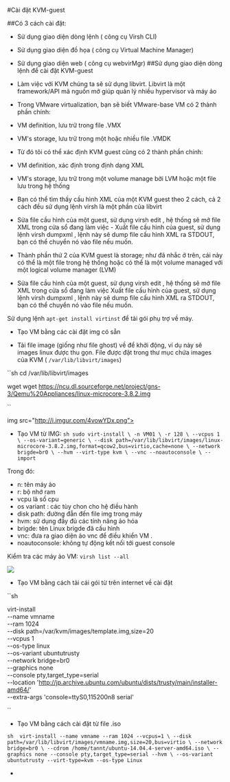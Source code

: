 #Cài đặt KVM-guest##Có 3 cách cài đặt:- Sử dụng giao diện dòng lệnh ( công cụ Virsh CLI)- Sử dụng giao diện đồ họa ( công cụ Virtual Machine Manager)- Sử dụng giao diện web ( công cụ webvirMgr)##Sử dụng giao diện dòng lệnh để cài đặt KVM-guest- Làm việc với KVM chúng ta sẽ sử dụng libvirt. Libvirt là một framework/API mã nguồn mở giúp quản lý nhiều hypervisor và máy ảo- Trong VMware virtualization, bạn sẽ biết VMware-base VM có 2 thành phần chính: - VM definition, lưu trữ trong file .VMX - VM's storage, lưu trữ trong một hoặc nhiều file .VMDK- Từ đó tôi có thể xác định KVM guest cũng có 2 thành phần chính: - VM definition, xác định trong định dạng XML - VM's storage, lưu trữ trong một volume manage bởi LVM hoặc một file lưu trong hệ thống- Bạn có thể tìm thấy cấu hình XML của một KVM guest theo 2 cách, cả 2 cách đều sử dụng lệnh virsh là một phần của libvirt - Sửa file cầu hình của một guest, sử dụng virsh edit <Name of guest VM>, hệ thống sẽ mở file XML trong cửa sổ đang làm việc - Xuất file cấu hình của guest, sử dụng lệnh virsh dumpxml <Name of guest VM>, lệnh này sẽ dump file cấu hình XML ra STDOUT, bạn có thể chuyển nó vào file nếu muốn. - Thành phần thứ 2 của KVM guest là storage; như đã nhắc ở trên, cái này có thể là một file trong hệ thống hoặc có thể là một volume managed với một logical volume manager (LVM) - Sửa file cầu hình của một guest, sử dụng virsh edit <Name of guest VM>, hệ thống sẽ mở file XML trong cửa sổ đang làm việcXuất file cấu hình của guest, sử dụng lệnh virsh dumpxml <Name of guest VM>, lệnh này sẽ dump file cấu hình XML ra STDOUT, bạn có thể chuyển nó vào file nếu muốn.Sử dụng lệnh ``apt-get install virtinst`` để tải gói phụ trợ về máy.- Tạo VM bằng các cài đặt img có sẵn - Tải file image (giống như file ghost) về để khởi động, ví dụ này sẽ images linux được thu gọn. File được đặt trong thư mục chứa images của KVM ( ``/var/lib/libvirt/images``)``shcd /var/lib/libvirt/imageswget wget https://ncu.dl.sourceforge.net/project/gns-3/Qemu%20Appliances/linux-microcore-3.8.2.img ``img src="http://i.imgur.com/4vowYDx.png">- Tạo VM từ IMG:``shsudo virt-install \     -n VM01 \     -r 128 \      --vcpus 1 \     --os-variant=generic \     --disk path=/var/lib/libvirt/images/linux-microcore-3.8.2.img,format=qcow2,bus=virtio,cache=none \     --network brigde=br0 \     --hvm --virt-type kvm \     --vnc --noautoconsole \     --import``Trong đó: - n: tên máy ảo- r: bộ nhớ ram- vcpu là số cpu- os variant : các tùy chon cho hệ điều hành- disk path: đường đẫn đến file img trong máy- hvm: sử dụng đầy đủ các tính năng ảo hóa- brigde: tên Linux brigde đã cấu hình- vnc: đưa ra giao diện ảo vnc để điều khiển VM .- noautoconsole: không tự động kết nối tới guest consoleKiểm tra các máy ảo VM: ``virsh list --all``<img src="http://i.imgur.com/6sGe5oQ.png">- Tạo VM bằng cách tải cái gói từ trên internet về cài đặt``shvirt-install \--name vmname \--ram 1024 \--disk path=/var/kvm/images/template.img,size=20 \--vcpus 1 \--os-type linux \--os-variant ubuntutrusty \--network bridge=br0 \--graphics none \--console pty,target_type=serial \--location 'http://jp.archive.ubuntu.com/ubuntu/dists/trusty/main/installer-amd64/' \--extra-args 'console=ttyS0,115200n8 serial'``- Tạo VM bằng cách cài đặt từ file .iso``sh virt-install --name vmname --ram 1024 --vcpus=1 \--disk path=/var/lib/libvirt/images/vmname.img,size=20,bus=virtio \--network bridge=br0 \--cdrom /home/tannt/ubuntu-14.04.4-server-amd64.iso \--graphics none --console pty,target_type=serial --hvm \--os-variant ubuntutrusty --virt-type=kvm --os-type Linux``-